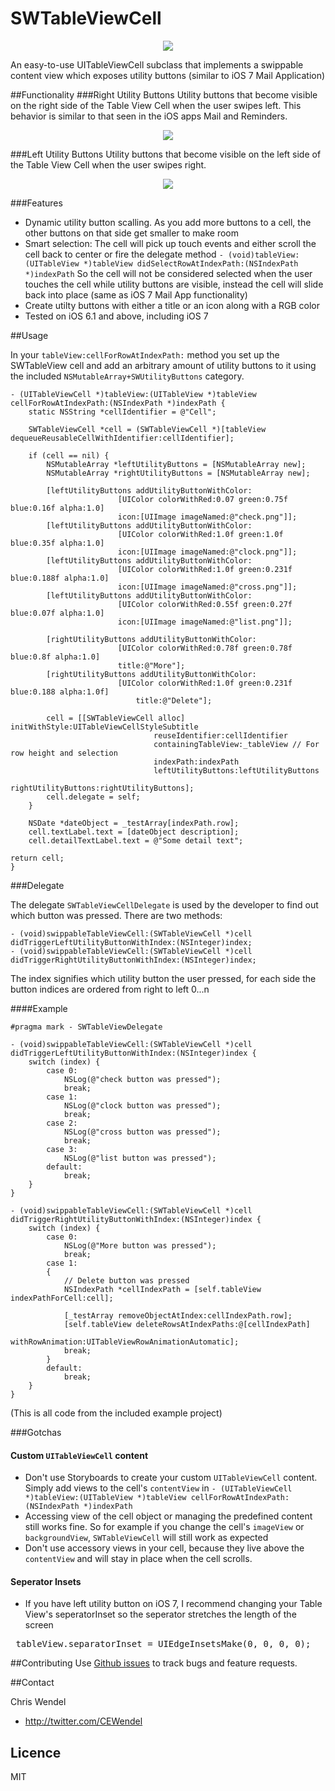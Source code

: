 SWTableViewCell
===============

<p align="center"><img src="http://i.imgur.com/njKCjK8.gif"/></p>

An easy-to-use UITableViewCell subclass that implements a swippable content view which exposes utility buttons (similar to iOS 7 Mail Application)

##Functionality
###Right Utility Buttons
Utility buttons that become visible on the right side of the Table View Cell when the user swipes left. This behavior is similar to that seen in the iOS apps Mail and Reminders.

<p align="center"><img src="http://i.imgur.com/gDZFRpr.gif"/></p>

###Left Utility Buttons
Utility buttons that become visible on the left side of the Table View Cell when the user swipes right. 

<p align="center"><img src="http://i.imgur.com/qt6aISz.gif"/></p>

###Features
* Dynamic utility button scalling. As you add more buttons to a cell, the other buttons on that side get smaller to make room
* Smart selection: The cell will pick up touch events and either scroll the cell back to center or fire the delegate method `- (void)tableView:(UITableView *)tableView didSelectRowAtIndexPath:(NSIndexPath *)indexPath` 
So the cell will not be considered selected when the user touches the cell while utility buttons are visible, instead the cell will slide back into place (same as iOS 7 Mail App functionality)
* Create utilty buttons with either a title or an icon along with a RGB color
* Tested on iOS 6.1 and above, including iOS 7

##Usage

In your `tableView:cellForRowAtIndexPath:` method you set up the SWTableView cell and add an arbitrary amount of utility buttons to it using the included `NSMutableArray+SWUtilityButtons` category.

```objc
- (UITableViewCell *)tableView:(UITableView *)tableView cellForRowAtIndexPath:(NSIndexPath *)indexPath {
    static NSString *cellIdentifier = @"Cell";
    
    SWTableViewCell *cell = (SWTableViewCell *)[tableView dequeueReusableCellWithIdentifier:cellIdentifier];
    
    if (cell == nil) {
        NSMutableArray *leftUtilityButtons = [NSMutableArray new];
        NSMutableArray *rightUtilityButtons = [NSMutableArray new];
        
        [leftUtilityButtons addUtilityButtonWithColor:
                        [UIColor colorWithRed:0.07 green:0.75f blue:0.16f alpha:1.0] 
                        icon:[UIImage imageNamed:@"check.png"]];
        [leftUtilityButtons addUtilityButtonWithColor:
                        [UIColor colorWithRed:1.0f green:1.0f blue:0.35f alpha:1.0] 
                        icon:[UIImage imageNamed:@"clock.png"]];
        [leftUtilityButtons addUtilityButtonWithColor:
                        [UIColor colorWithRed:1.0f green:0.231f blue:0.188f alpha:1.0] 
                        icon:[UIImage imageNamed:@"cross.png"]];
        [leftUtilityButtons addUtilityButtonWithColor:
                        [UIColor colorWithRed:0.55f green:0.27f blue:0.07f alpha:1.0] 
                        icon:[UIImage imageNamed:@"list.png"]];
        
        [rightUtilityButtons addUtilityButtonWithColor:
                        [UIColor colorWithRed:0.78f green:0.78f blue:0.8f alpha:1.0]
                        title:@"More"];
        [rightUtilityButtons addUtilityButtonWithColor:
                        [UIColor colorWithRed:1.0f green:0.231f blue:0.188 alpha:1.0f] 
                            title:@"Delete"];
        
        cell = [[SWTableViewCell alloc] initWithStyle:UITableViewCellStyleSubtitle 
                                reuseIdentifier:cellIdentifier 
                                containingTableView:_tableView // For row height and selection
                                indexPath:indexPath 
                                leftUtilityButtons:leftUtilityButtons 
                                rightUtilityButtons:rightUtilityButtons];
        cell.delegate = self;
    }
    
    NSDate *dateObject = _testArray[indexPath.row];
    cell.textLabel.text = [dateObject description];
    cell.detailTextLabel.text = @"Some detail text";

return cell;
}
```

###Delegate

The delegate `SWTableViewCellDelegate` is used by the developer to find out which button was pressed. There are two methods:

```objc
- (void)swippableTableViewCell:(SWTableViewCell *)cell didTriggerLeftUtilityButtonWithIndex:(NSInteger)index;
- (void)swippableTableViewCell:(SWTableViewCell *)cell didTriggerRightUtilityButtonWithIndex:(NSInteger)index;
```

The index signifies which utility button the user pressed, for each side the button indices are ordered from right to left 0...n

####Example

```objc
#pragma mark - SWTableViewDelegate

- (void)swippableTableViewCell:(SWTableViewCell *)cell didTriggerLeftUtilityButtonWithIndex:(NSInteger)index {
    switch (index) {
        case 0:
            NSLog(@"check button was pressed");
            break;
        case 1:
            NSLog(@"clock button was pressed");
            break;
        case 2:
            NSLog(@"cross button was pressed");
            break;
        case 3:
            NSLog(@"list button was pressed");
        default:
            break;
    }
}

- (void)swippableTableViewCell:(SWTableViewCell *)cell didTriggerRightUtilityButtonWithIndex:(NSInteger)index {
    switch (index) {
        case 0:
            NSLog(@"More button was pressed");
            break;
        case 1:
        {
            // Delete button was pressed
            NSIndexPath *cellIndexPath = [self.tableView indexPathForCell:cell];
            
            [_testArray removeObjectAtIndex:cellIndexPath.row];
            [self.tableView deleteRowsAtIndexPaths:@[cellIndexPath] 
                    withRowAnimation:UITableViewRowAnimationAutomatic];
            break;
        }
        default:
            break;
    }
}
```

(This is all code from the included example project)

###Gotchas

#### Custom `UITableViewCell` content
* Don't use Storyboards to create your custom `UITableViewCell` content. Simply add views to the cell's `contentView` in `- (UITableViewCell *)tableView:(UITableView *)tableView cellForRowAtIndexPath:(NSIndexPath *)indexPath`
* Accessing view of the cell object or managing the predefined content still works fine. So for example if you change the cell's `imageView` or `backgroundView`, `SWTableViewCell` will still work as expected
* Don't use accessory views in your cell, because they live above the `contentView` and will stay in place when the cell scrolls.

#### Seperator Insets
* If you have left utility button on iOS 7, I recommend changing your Table View's seperatorInset so the seperator stretches the length of the screen
<pre> tableView.separatorInset = UIEdgeInsetsMake(0, 0, 0, 0); </pre>


##Contributing
Use [Github issues](https://github.com/cewendel/tlog/issues) to track bugs and feature requests.


##Contact

Chris Wendel

- http://twitter.com/CEWendel

## Licence

MIT 






